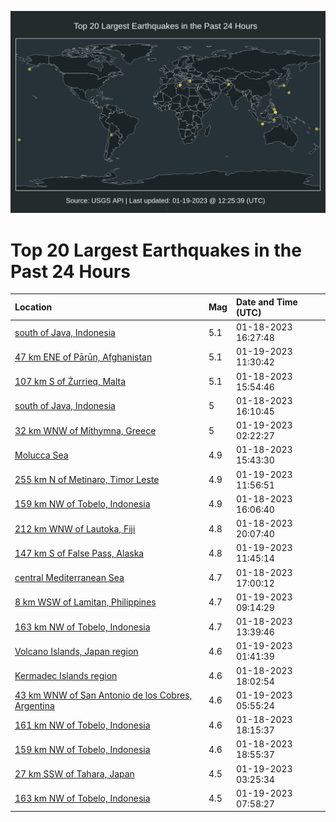 ![Map](./map.png)

# Top 20 Largest Earthquakes in the Past 24 Hours

| Location | Mag | Date and Time (UTC) |
|:---|:---|:---|
| [south of Java, Indonesia](https://earthquake.usgs.gov/earthquakes/eventpage/us7000j59q) | 5.1 | 01-18-2023 16:27:48 |
| [47 km ENE of Pārūn, Afghanistan](https://earthquake.usgs.gov/earthquakes/eventpage/us7000j5hh) | 5.1 | 01-19-2023 11:30:42 |
| [107 km S of Żurrieq, Malta](https://earthquake.usgs.gov/earthquakes/eventpage/us7000j59j) | 5.1 | 01-18-2023 15:54:46 |
| [south of Java, Indonesia](https://earthquake.usgs.gov/earthquakes/eventpage/us7000j59m) | 5 | 01-18-2023 16:10:45 |
| [32 km WNW of Míthymna, Greece](https://earthquake.usgs.gov/earthquakes/eventpage/us7000j5e7) | 5 | 01-19-2023 02:22:27 |
| [Molucca Sea](https://earthquake.usgs.gov/earthquakes/eventpage/us7000j59h) | 4.9 | 01-18-2023 15:43:30 |
| [255 km N of Metinaro, Timor Leste](https://earthquake.usgs.gov/earthquakes/eventpage/us7000j5hm) | 4.9 | 01-19-2023 11:56:51 |
| [159 km NW of Tobelo, Indonesia](https://earthquake.usgs.gov/earthquakes/eventpage/us7000j59l) | 4.9 | 01-18-2023 16:06:40 |
| [212 km WNW of Lautoka, Fiji](https://earthquake.usgs.gov/earthquakes/eventpage/us7000j5bm) | 4.8 | 01-18-2023 20:07:40 |
| [147 km S of False Pass, Alaska](https://earthquake.usgs.gov/earthquakes/eventpage/us7000j5hk) | 4.8 | 01-19-2023 11:45:14 |
| [central Mediterranean Sea](https://earthquake.usgs.gov/earthquakes/eventpage/us7000j59w) | 4.7 | 01-18-2023 17:00:12 |
| [8 km WSW of Lamitan, Philippines](https://earthquake.usgs.gov/earthquakes/eventpage/us7000j5fu) | 4.7 | 01-19-2023 09:14:29 |
| [163 km NW of Tobelo, Indonesia](https://earthquake.usgs.gov/earthquakes/eventpage/us7000j57i) | 4.7 | 01-18-2023 13:39:46 |
| [Volcano Islands, Japan region](https://earthquake.usgs.gov/earthquakes/eventpage/us7000j5e6) | 4.6 | 01-19-2023 01:41:39 |
| [Kermadec Islands region](https://earthquake.usgs.gov/earthquakes/eventpage/us7000j5ah) | 4.6 | 01-18-2023 18:02:54 |
| [43 km WNW of San Antonio de los Cobres, Argentina](https://earthquake.usgs.gov/earthquakes/eventpage/us7000j5f1) | 4.6 | 01-19-2023 05:55:24 |
| [161 km NW of Tobelo, Indonesia](https://earthquake.usgs.gov/earthquakes/eventpage/us7000j5ak) | 4.6 | 01-18-2023 18:15:37 |
| [159 km NW of Tobelo, Indonesia](https://earthquake.usgs.gov/earthquakes/eventpage/us7000j5aw) | 4.6 | 01-18-2023 18:55:37 |
| [27 km SSW of Tahara, Japan](https://earthquake.usgs.gov/earthquakes/eventpage/us7000j5ep) | 4.5 | 01-19-2023 03:25:34 |
| [163 km NW of Tobelo, Indonesia](https://earthquake.usgs.gov/earthquakes/eventpage/us7000j5fm) | 4.5 | 01-19-2023 07:58:27 |
